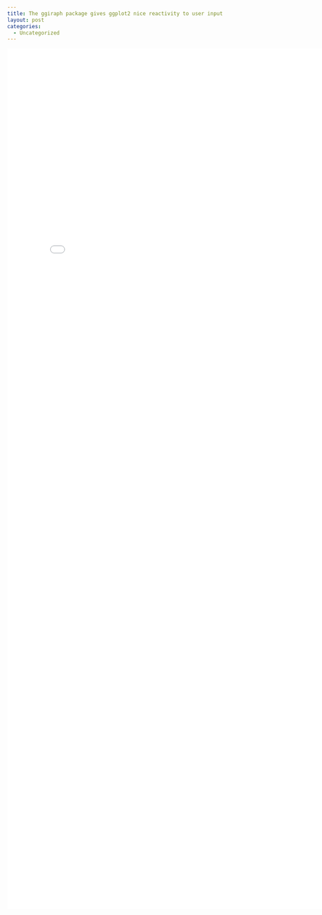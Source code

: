 ```yaml
---
title: The ggiraph package gives ggplot2 nice reactivity to user input
layout: post
categories:
  - Uncategorized
---
```


<iframe width="800" height= "2000" frameborder="0" scrolling="no" src="/public/html/Blog-20-10-2016/2016-10-20-ggiraph-example.html"></iframe>

